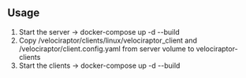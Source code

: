 ## Usage
1. Start the server -> docker-compose up -d --build
2. Copy /velociraptor/clients/linux/velociraptor_client and /velociraptor/client.config.yaml from server volume to velociraptor-clients
3. Start the clients -> docker-compose up -d --build

